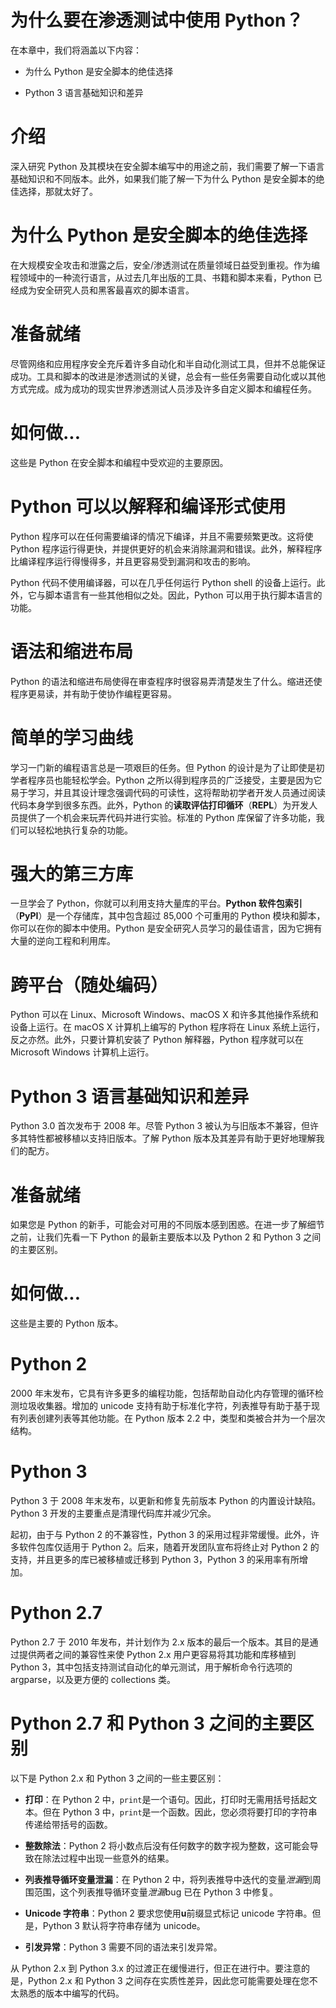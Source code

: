 # 为什么要在渗透测试中使用 Python？

在本章中，我们将涵盖以下内容：

+   为什么 Python 是安全脚本的绝佳选择

+   Python 3 语言基础知识和差异

# 介绍

深入研究 Python 及其模块在安全脚本编写中的用途之前，我们需要了解一下语言基础知识和不同版本。此外，如果我们能了解一下为什么 Python 是安全脚本的绝佳选择，那就太好了。

# 为什么 Python 是安全脚本的绝佳选择

在大规模安全攻击和泄露之后，安全/渗透测试在质量领域日益受到重视。作为编程领域中的一种流行语言，从过去几年出版的工具、书籍和脚本来看，Python 已经成为安全研究人员和黑客最喜欢的脚本语言。

# 准备就绪

尽管网络和应用程序安全充斥着许多自动化和半自动化测试工具，但并不总能保证成功。工具和脚本的改进是渗透测试的关键，总会有一些任务需要自动化或以其他方式完成。成为成功的现实世界渗透测试人员涉及许多自定义脚本和编程任务。

# 如何做...

这些是 Python 在安全脚本和编程中受欢迎的主要原因。

# Python 可以以解释和编译形式使用

Python 程序可以在任何需要编译的情况下编译，并且不需要频繁更改。这将使 Python 程序运行得更快，并提供更好的机会来消除漏洞和错误。此外，解释程序比编译程序运行得慢得多，并且更容易受到漏洞和攻击的影响。

Python 代码不使用编译器，可以在几乎任何运行 Python shell 的设备上运行。此外，它与脚本语言有一些其他相似之处。因此，Python 可以用于执行脚本语言的功能。

# 语法和缩进布局

Python 的语法和缩进布局使得在审查程序时很容易弄清楚发生了什么。缩进还使程序更易读，并有助于使协作编程更容易。

# 简单的学习曲线

学习一门新的编程语言总是一项艰巨的任务。但 Python 的设计是为了让即使是初学者程序员也能轻松学会。Python 之所以得到程序员的广泛接受，主要是因为它易于学习，并且其设计理念强调代码的可读性，这将帮助初学者开发人员通过阅读代码本身学到很多东西。此外，Python 的**读取评估打印循环**（**REPL**）为开发人员提供了一个机会来玩弄代码并进行实验。标准的 Python 库保留了许多功能，我们可以轻松地执行复杂的功能。

# 强大的第三方库

一旦学会了 Python，你就可以利用支持大量库的平台。**Python 软件包索引**（**PyPI**）是一个存储库，其中包含超过 85,000 个可重用的 Python 模块和脚本，你可以在你的脚本中使用。Python 是安全研究人员学习的最佳语言，因为它拥有大量的逆向工程和利用库。

# 跨平台（随处编码）

Python 可以在 Linux、Microsoft Windows、macOS X 和许多其他操作系统和设备上运行。在 macOS X 计算机上编写的 Python 程序将在 Linux 系统上运行，反之亦然。此外，只要计算机安装了 Python 解释器，Python 程序就可以在 Microsoft Windows 计算机上运行。

# Python 3 语言基础知识和差异

Python 3.0 首次发布于 2008 年。尽管 Python 3 被认为与旧版本不兼容，但许多其特性都被移植以支持旧版本。了解 Python 版本及其差异有助于更好地理解我们的配方。

# 准备就绪

如果您是 Python 的新手，可能会对可用的不同版本感到困惑。在进一步了解细节之前，让我们先看一下 Python 的最新主要版本以及 Python 2 和 Python 3 之间的主要区别。

# 如何做...

这些是主要的 Python 版本。

# Python 2

2000 年末发布，它具有许多更多的编程功能，包括帮助自动化内存管理的循环检测垃圾收集器。增加的 unicode 支持有助于标准化字符，列表推导有助于基于现有列表创建列表等其他功能。在 Python 版本 2.2 中，类型和类被合并为一个层次结构。

# Python 3

Python 3 于 2008 年末发布，以更新和修复先前版本 Python 的内置设计缺陷。Python 3 开发的主要重点是清理代码库并减少冗余。

起初，由于与 Python 2 的不兼容性，Python 3 的采用过程非常缓慢。此外，许多软件包库仅适用于 Python 2。后来，随着开发团队宣布将终止对 Python 2 的支持，并且更多的库已被移植或迁移到 Python 3，Python 3 的采用率有所增加。

# Python 2.7

Python 2.7 于 2010 年发布，并计划作为 2.x 版本的最后一个版本。其目的是通过提供两者之间的兼容性来使 Python 2.x 用户更容易将其功能和库移植到 Python 3，其中包括支持测试自动化的单元测试，用于解析命令行选项的 argparse，以及更方便的 collections 类。

# Python 2.7 和 Python 3 之间的主要区别

以下是 Python 2.x 和 Python 3 之间的一些主要区别：

+   **打印**：在 Python 2 中，`print`是一个语句。因此，打印时无需用括号括起文本。但在 Python 3 中，`print`是一个函数。因此，您必须将要打印的字符串传递给带括号的函数。

+   **整数除法**：Python 2 将小数点后没有任何数字的数字视为整数，这可能会导致在除法过程中出现一些意外的结果。

+   **列表推导循环变量泄漏**：在 Python 2 中，将列表推导中迭代的变量*泄漏*到周围范围，这个列表推导循环变量*泄漏*bug 已在 Python 3 中修复。

+   **Unicode 字符串**：Python 2 要求您使用**u**前缀显式标记 unicode 字符串。但是，Python 3 默认将字符串存储为 unicode。

+   **引发异常**：Python 3 需要不同的语法来引发异常。

从 Python 2.x 到 Python 3.x 的过渡正在缓慢进行，但正在进行中。要注意的是，Python 2.x 和 Python 3 之间存在实质性差异，因此您可能需要处理在您不太熟悉的版本中编写的代码。
